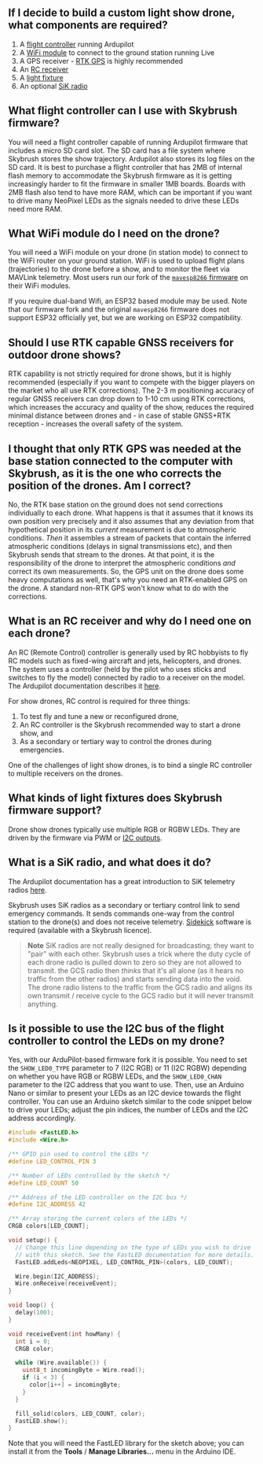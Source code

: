 
## If I decide to build a custom light show drone, what components are required?

1. A [flight controller](#what-flight-controller-can-i-use-with-skybrush-firmware) running Ardupilot 
2. A [WiFi module](#what-wifi-module-do-i-need-on-the-drone) to connect to the ground station running Live
3. A GPS receiver - [RTK GPS](#should-i-use-rtk-capable-gnss-receivers-for-outdoor-drone-shows) is highly recommended
4. An [RC receiver](#what-is-an-rc-receiver-and-why-do-i-need-one-on-each-drone)
5. A [light fixture](#what-kinds-of-light-fixtures-does-skybrush-firmware-support)
6. An optional [SiK radio](#what-is-a-sik-radio-and-what-does-it-do)

## What flight controller can I use with Skybrush firmware?

You will need a flight controller capable of running Ardupilot firmware that includes a micro SD card slot. The SD card has a file system where Skybrush stores the show trajectory. Ardupilot also stores its log files on the SD card. It is best to purchase a flight controller that has 2MB of internal flash memory to accommodate the Skybrush firmware as it is getting increasingly harder to fit the firmware in smaller 1MB boards. Boards with 2MB flash also tend to have more RAM, which can be important if you want to drive many NeoPixel LEDs as the signals needed to drive these LEDs need more RAM.

## What WiFi module do I need on the drone?

You will need a WiFi module on your drone (in station mode) to connect to the WiFi router on your ground station. WiFi is used to upload flight plans (trajectories) to the drone before a show, and to monitor the fleet via MAVLink telemetry. Most users run our fork of the [`mavesp8266` firmware](https://github.com/skybrush-io/mavesp8266) on their WiFi modules.

If you require dual-band Wifi, an ESP32 based module may be used. Note that our firmware fork and the original `mavesp8266` firmware does not support ESP32 officially yet, but we are working on ESP32 compatibility.

## Should I use RTK capable GNSS receivers for outdoor drone shows?

RTK capability is not strictly required for drone shows, but it is highly recommended (especially if you want to compete with the bigger players on the market who all use RTK corrections). The 2-3 m positioning accuracy of regular GNSS receivers can drop down to 1-10 cm using RTK corrections, which increases the accuracy and quality of the show, reduces the required minimal distance between drones and - in case of stable GNSS+RTK reception - increases the overall safety of the system.

## I thought that only RTK GPS was needed at the base station connected to the computer with Skybrush, as it is the one who corrects the position of the drones. Am I correct?

No, the RTK base station on the ground does not send corrections individually to each drone. What happens is that it assumes that it knows its own position very precisely and it also assumes that any deviation from that hypothetical position in its _current_ measurement is due to atmospheric conditions. _Then_ it  assembles a stream of packets that contain the inferred atmospheric conditions (delays in signal transmissions etc), and then Skybrush sends that stream to the drones. At that point, it is the responsibility of the drone to interpret the atmospheric conditions _and_ correct its own measurements. So, the GPS unit on the drone does some heavy computations as well, that's why you need an RTK-enabled GPS on the drone. A standard non-RTK GPS won't know what to do with the corrections.

## What is an RC receiver and why do I need one on each drone?

An RC (Remote Control) controller is generally used by RC hobbyists to fly RC models such as fixed-wing aircraft and jets, helicopters, and drones. The system uses a controller (held by the pilot who uses sticks and switches to fly the model) connected by radio to a receiver on the model. The Ardupilot documentation describes it [here](https://ardupilot.org/copter/docs/common-rc-systems.html).

For show drones, RC control is required for three things:

1. To test fly and tune a new or reconfigured drone,
2. An RC controller is the Skybrush recommended way to start a drone show, and
3. As a secondary or tertiary way to control the drones during emergencies.

One of the challenges of light show drones, is to bind a single RC controller to multiple receivers on the drones.

## What kinds of light fixtures does Skybrush firmware support?

Drone show drones typically use multiple RGB or RGBW LEDs. They are driven by the firmware via PWM or [I2C outputs](#is-it-possible-to-use-the-i2c-bus-of-the-flight-controller-to-control-the-leds-on-my-drone).

## What is a SiK radio, and what does it do?

The Ardupilot documentation has a great introduction to SiK telemetry radios [here](https://ardupilot.org/copter/docs/common-sik-telemetry-radio.html#:~:text=Overview,patch%20antenna%20on%20the%20ground). 

Skybrush uses SiK radios as a secondary or tertiary control link to send emergency commands. It sends commands one-way from the control station to the drone(s) and does not receive telemetry. [Sidekick](https://skybrush.io/modules/sidekick/) software is required (available with a Skybrush licence).

> **Note**
> SiK radios are not really designed for broadcasting; they want to "pair" with each other. Skybrush uses a trick where the duty cycle of each drone radio is pulled down to zero so they are not allowed to transmit. the GCS radio then _thinks_ that it's all alone (as it hears no traffic from the other radios) and starts sending data into the void. The drone radio listens to the traffic from the GCS radio and aligns its own transmit / receive cycle to the GCS radio but it will never transmit anything.

## Is it possible to use the I2C bus of the flight controller to control the LEDs on my drone?

Yes, with our ArduPilot-based firmware fork it is possible. You need to set the `SHOW_LED0_TYPE` parameter to 7 (I2C RGB) or 11 (I2C RGBW) depending on whether you have RGB or RGBW LEDs, and the `SHOW_LED0_CHAN` parameter to the I2C address that you want to use. Then, use an Arduino Nano or similar to present your LEDs as an I2C device towards the flight controller. You can use an Arduino sketch similar to the code snippet below to drive your LEDs; adjust the pin indices, the number of LEDs and the I2C address accordingly.

```c
#include <FastLED.h>
#include <Wire.h>

/** GPIO pin used to control the LEDs */
#define LED_CONTROL_PIN 3

/** Number of LEDs controlled by the sketch */
#define LED_COUNT 50

/** Address of the LED controller on the I2C bus */
#define I2C_ADDRESS 42

/** Array storing the current colors of the LEDs */
CRGB colors[LED_COUNT];

void setup() {
  // Change this line depending on the type of LEDs you wish to drive
  // with this sketch. See the FastLED documentation for more details.
  FastLED.addLeds<NEOPIXEL, LED_CONTROL_PIN>(colors, LED_COUNT);

  Wire.begin(I2C_ADDRESS);
  Wire.onReceive(receiveEvent);
}

void loop() {
  delay(100);
}

void receiveEvent(int howMany) {
  int i = 0;
  CRGB color;

  while (Wire.available()) {
    uint8_t incomingByte = Wire.read();
    if (i < 3) {
      color[i++] = incomingByte;
    }
  }

  fill_solid(colors, LED_COUNT, color);
  FastLED.show();
}
```

Note that you will need the FastLED library for the sketch above; you can install it from the **Tools** / **Manage Libraries...** menu in the Arduino IDE.
